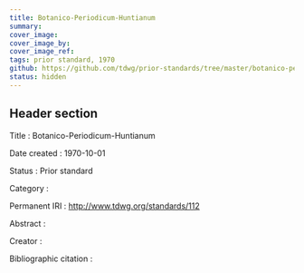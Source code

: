 ```yaml
---
title: Botanico-Periodicum-Huntianum
summary: 
cover_image: 
cover_image_by: 
cover_image_ref: 
tags: prior standard, 1970
github: https://github.com/tdwg/prior-standards/tree/master/botanico-periodicum-huntianum
status: hidden
---
```


## Header section

Title
: Botanico-Periodicum-Huntianum

Date created
: 1970-10-01

Status
: Prior standard

Category
: 

Permanent IRI
: <http://www.tdwg.org/standards/112>

Abstract
: 

Creator
: 

Bibliographic citation
: 
